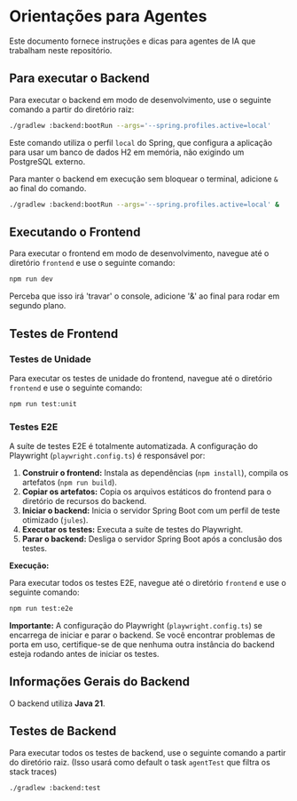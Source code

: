 # Orientações para Agentes

Este documento fornece instruções e dicas para agentes de IA que trabalham neste repositório.

## Para executar o Backend

Para executar o backend em modo de desenvolvimento, use o seguinte comando a partir do diretório raiz:

```bash
./gradlew :backend:bootRun --args='--spring.profiles.active=local'
```

Este comando utiliza o perfil `local` do Spring, que configura a aplicação para usar um banco de dados H2 em memória,
não exigindo um PostgreSQL externo.

Para manter o backend em execução sem bloquear o terminal, adicione `&` ao final do comando.

```bash
./gradlew :backend:bootRun --args='--spring.profiles.active=local' &
```

## Executando o Frontend

Para executar o frontend em modo de desenvolvimento, navegue até o diretório `frontend` e use o seguinte comando:

```bash
npm run dev
```

Perceba que isso irá 'travar' o console, adicione '&' ao final para rodar em segundo plano.

## Testes de Frontend

### Testes de Unidade

Para executar os testes de unidade do frontend, navegue até o diretório `frontend` e use o seguinte comando:

```bash
npm run test:unit
```

### Testes E2E

A suíte de testes E2E é totalmente automatizada. A configuração do Playwright (`playwright.config.ts`) é responsável por:

1.  **Construir o frontend:** Instala as dependências (`npm install`), compila os artefatos (`npm run build`).
2.  **Copiar os artefatos:** Copia os arquivos estáticos do frontend para o diretório de recursos do backend.
3.  **Iniciar o backend:** Inicia o servidor Spring Boot com um perfil de teste otimizado (`jules`).
4.  **Executar os testes:** Executa a suíte de testes do Playwright.
5.  **Parar o backend:** Desliga o servidor Spring Boot após a conclusão dos testes.

**Execução:**

Para executar todos os testes E2E, navegue até o diretório `frontend` e use o seguinte comando:

```bash
npm run test:e2e
```

**Importante:** A configuração do Playwright (`playwright.config.ts`) se encarrega de iniciar e parar o backend. Se você encontrar problemas de porta em uso, certifique-se de que nenhuma outra instância do backend esteja rodando antes de iniciar os testes.

## Informações Gerais do Backend

O backend utiliza **Java 21**.

## Testes de Backend

Para executar todos os testes de backend, use o seguinte comando a partir do diretório raiz. (Isso usará como default o task `agentTest` que filtra os stack traces)  

```bash
./gradlew :backend:test
```
